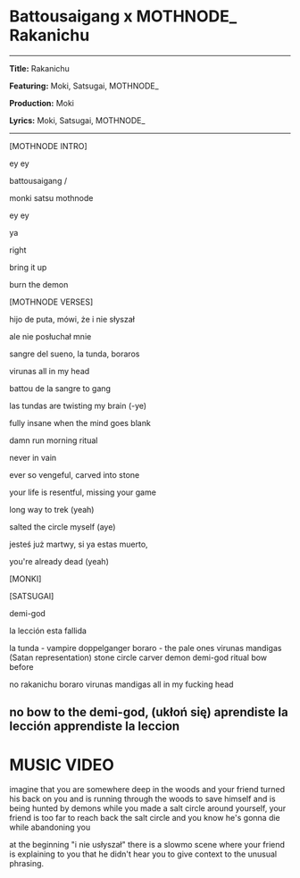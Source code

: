 # Battousaigang x MOTHNODE_ Rakanichu

---

**Title:** Rakanichu

**Featuring:** Moki, Satsugai, MOTHNODE_

**Production:** Moki

**Lyrics:** Moki, Satsugai, MOTHNODE_

---

[MOTHNODE INTRO]

ey ey

battousaigang / 

monki satsu mothnode

ey ey 

ya

right

bring it up

burn the demon


[MOTHNODE VERSES]

hijo de puta, mówi, że i nie słyszał

ale nie posłuchał mnie

sangre del sueno, la tunda, boraros 

virunas all in my head


battou de la sangre to gang 

las tundas are twisting my brain (-ye)  


fully insane when the mind goes blank 

damn run morning ritual

never in vain 


ever so vengeful, carved into stone

your life is resentful, missing your game 

long way to trek (yeah)

salted the circle myself (aye) 


jesteś już martwy, si ya estas muerto, 

you're already dead (yeah)


[MONKI]


[SATSUGAI]







demi-god

la lección esta fallida


la tunda - vampire doppelganger
boraro - the pale ones
virunas mandigas (Satan representation)
stone circle
carver
demon
demi-god
ritual
bow before


no rakanichu
boraro
virunas mandigas
all in my fucking head

no bow to the demi-god, (ukłoń się)
aprendiste la lección
apprendiste la leccion
----

# MUSIC VIDEO

imagine that you are somewhere deep in the woods and your friend turned his back on you and is running through the woods to save himself and is being hunted by demons while you made a salt circle around yourself, your friend is too far to reach back the salt circle and you know he's gonna die while abandoning you

at the beginning "i nie usłyszał" there is a slowmo scene where your friend is explaining to you that he didn't hear you to give context to the unusual phrasing.


  
